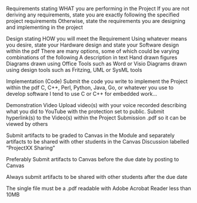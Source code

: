 Requirements
    stating WHAT you are performing in the Project
    If you are not deriving any requirements, state you are exactly following the specified project requirements
    Otherwise, state the requirements you are designing and implementing in the project

Design
    stating HOW you will meet the Requirement
    Using whatever means you desire, state your Hardware design and state your Software design within the pdf
    There are many options, some of which could be varying combinations of the following
    A description in text
    Hand drawn figures
    Diagrams drawn using Office Tools such as Word or Visio
    Diagrams drawn using design tools such as Fritzing, UML or SysML tools

Implementation (Code)
    Submit the code you write to implement the Project within the pdf
    C, C++, Perl, Python, Java, Go, or whatever you use to develop software
    I tend to use C or C++ for embedded work...

Demonstration Video
    Upload video(s) with your voice recorded describing what you did to YouTube with the protection set to public.
    Submit hyperlink(s) to the Video(s) within the Project Submission .pdf so it can be viewed by others

Submit artifacts to be graded to Canvas in the Module and separately artifacts to be shared with other students in the Canvas Discussion labelled “ProjectXX Sharing”

Preferably Submit artifacts to Canvas before the due date by posting to Canvas

Always submit artifacts to be shared with other students after the due date

The single file must be a .pdf readable with Adobe Acrobat Reader less than 10MB
